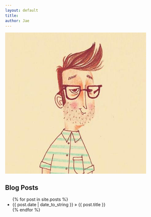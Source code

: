 ```yaml
---
layout: default
title: 
author: Jae
---
```


<!-- profile-img id를 적용 -->
<img id="profile-img" src="/images/private/jae.jpeg" alt="jae" />

## Blog Posts

<ul id="home-ul" class="posts">
    {% for post in site.posts %}
    	<li> 
    		<span>{{ post.date | date_to_string }}</span> &raquo; <a href="{{ post.url }}" style="text-decoration:none">{{ post.title }}</a>
		</li>
    {% endfor %}
</ul>

